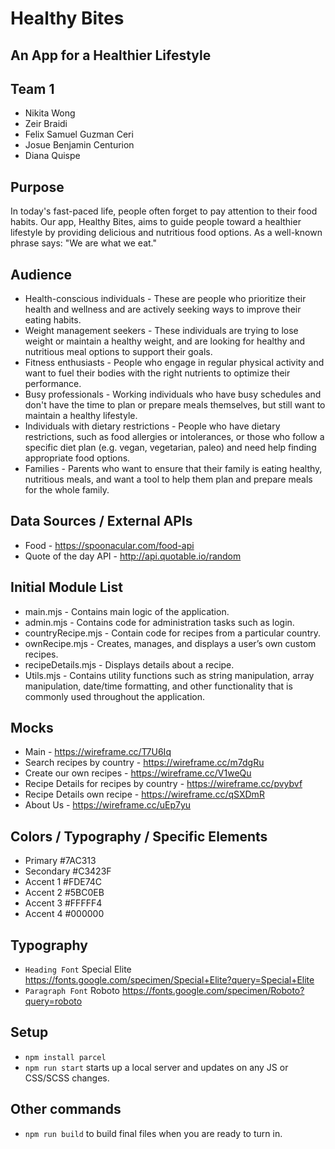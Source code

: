 # Healthy Bites
## An App for a Healthier Lifestyle


## Team 1
- Nikita Wong
- Zeir Braidi
- Felix Samuel Guzman Ceri
- Josue Benjamin Centurion
- Diana Quispe


## Purpose
In today's fast-paced life, people often forget to pay attention to their food habits. Our app, Healthy Bites, aims to guide people toward a healthier lifestyle by providing delicious and nutritious food options. As a well-known phrase says: "We are what we eat."


## Audience
- Health-conscious individuals - These are people who prioritize their health and wellness and are actively seeking ways to improve their eating habits.
- Weight management seekers - These individuals are trying to lose weight or maintain a healthy weight, and are looking for healthy and nutritious meal options to support their goals. 
- Fitness enthusiasts - People who engage in regular physical activity and want to fuel their bodies with the right nutrients to optimize their performance.
- Busy professionals - Working individuals who have busy schedules and don't have the time to plan or prepare meals themselves, but still want to maintain a healthy lifestyle. 
- Individuals with dietary restrictions - People who have dietary restrictions, such as food allergies or intolerances, or those who follow a specific diet plan (e.g. vegan, vegetarian, paleo) and need help finding appropriate food options. 
- Families - Parents who want to ensure that their family is eating healthy, nutritious meals, and want a tool to help them plan and prepare meals for the whole family.


## Data Sources / External APIs 
- Food - https://spoonacular.com/food-api 
- Quote of the day API -  http://api.quotable.io/random 


## Initial Module List 
- main.mjs - Contains main logic of the application.
- admin.mjs - Contains code for administration tasks such as login.
- countryRecipe.mjs - Contain code for recipes from a particular country.
- ownRecipe.mjs - Creates, manages, and displays a user’s own custom recipes. 
- recipeDetails.mjs - Displays details about a recipe.
- Utils.mjs - Contains utility functions such as string manipulation, array manipulation, date/time formatting, and other functionality that is commonly used throughout the application.


## Mocks
- Main - https://wireframe.cc/T7U6Iq 
- Search recipes by country - https://wireframe.cc/m7dgRu 
- Create our own recipes - https://wireframe.cc/V1weQu 
- Recipe Details for recipes by country - https://wireframe.cc/pvybvf 
- Recipe Details own recipe - https://wireframe.cc/qSXDmR 
- About Us - https://wireframe.cc/uEp7yu 


## Colors / Typography / Specific Elements
- Primary       #7AC313
- Secondary     #C3423F
- Accent 1        #FDE74C
- Accent 2        #5BC0EB
- Accent 3        #FFFFF4
- Accent 4        #000000


## Typography
- `Heading Font`    Special Elite
https://fonts.google.com/specimen/Special+Elite?query=Special+Elite 
- `Paragraph Font`  Roboto
https://fonts.google.com/specimen/Roboto?query=roboto



## Setup
- `npm install parcel`
- `npm run start` starts up a local server and updates on any JS or CSS/SCSS changes.


## Other commands
- `npm run build` to build final files when you are ready to turn in.


